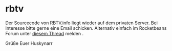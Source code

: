 # rbtv
Der Sourcecode von RBTV.info liegt wieder auf dem privaten Server.
Bei Interesse bitte gerne eine Email schicken.
Alternativ einfach im Rocketbeans Forum unter [diesem Thread](https://forum.rocketbeans.tv/t/rbtv-info-mitcoder-gesucht/919) melden .

Grüße Euer Huskynarr 
